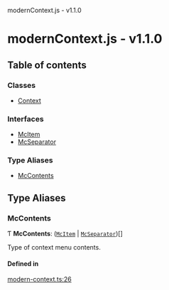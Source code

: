 modernContext.js - v1.1.0

# modernContext.js - v1.1.0

## Table of contents

### Classes

- [Context](classes/Context.md)

### Interfaces

- [McItem](interfaces/McItem.md)
- [McSeparator](interfaces/McSeparator.md)

### Type Aliases

- [McContents](README.md#mccontents)

## Type Aliases

### McContents

Ƭ **McContents**: ([`McItem`](interfaces/McItem.md) \| [`McSeparator`](interfaces/McSeparator.md))[]

Type of context menu contents.

#### Defined in

[modern-context.ts:26](https://github.com/Robot-Inventor/modern-context.js/blob/6ae4d03/src/modern-context.ts#L26)
